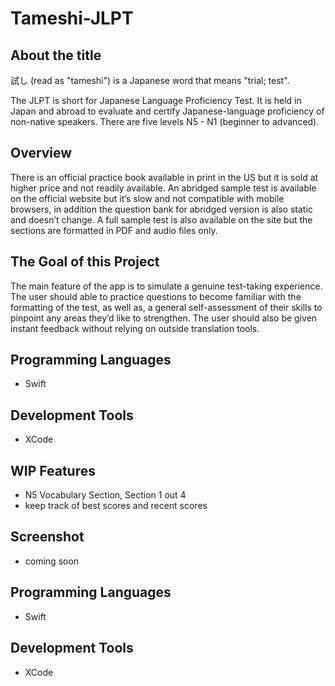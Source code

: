 # Tameshi-JLPT

## About the title
試し (read as "tameshi") is a Japanese word that means "trial; test". 

The JLPT is short for Japanese Language Proficiency Test. It is held in Japan and abroad to evaluate and certify Japanese-language proficiency of non-native speakers. There are five levels N5 - N1 (beginner to advanced). 

## Overview
There is an official practice book available in print in the US but it is sold at higher price and not readily available. An abridged sample test is available on the official website but it’s slow and not compatible with mobile browsers, in addition the question bank for abridged version is also static and doesn’t change. A full sample test is also available on the site but the sections are formatted in PDF and audio files only.

## The Goal of this Project
The main feature of the app is to simulate a genuine test-taking experience. The user should able to practice questions to become familiar with the formatting of the test, as well as, a general self-assessment of their skills to pinpoint any areas they’d like to strengthen. The user should also be given instant feedback without relying on outside translation tools.

## Programming Languages
- Swift

## Development Tools
- XCode

## WIP Features 
- N5 Vocabulary Section, Section 1 out 4 
- keep track of best scores and recent scores

## Screenshot
- coming soon

## Programming Languages
- Swift

## Development Tools
- XCode
